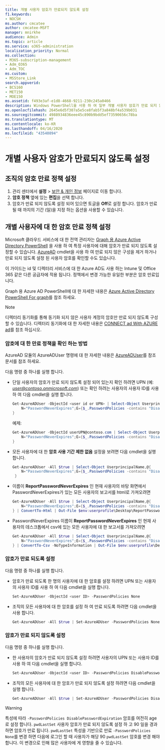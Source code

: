 ```yaml
---
title: 개별 사용자 암호가 만료되지 않도록 설정
f1.keywords:
- NOCSH
ms.author: cmcatee
author: cmcatee-MSFT
manager: mnirkhe
audience: Admin
ms.topic: article
ms.service: o365-administration
localization_priority: Normal
ms.collection:
- M365-subscription-management
- Adm_O365
- Adm_TOC
ms.custom:
- MSStore_Link
search.appverid:
- BCS160
- MET150
- MOE150
ms.assetid: f493e3af-e1d8-4668-9211-230c245a0466
description: Windows PowerShell을 사용 하 여 일부 개별 사용자 암호가 만료 되지 않도록 설정 하는 방법을 알아봅니다.
ms.openlocfilehash: 2645e6d5f307a5e5ce8fab5f3a848bf4a539b031
ms.sourcegitcommit: 4988934836eee45c890b9bdd5ef73590656c78ba
ms.translationtype: MT
ms.contentlocale: ko-KR
ms.lasthandoff: 04/16/2020
ms.locfileid: "43540894"
---
```

# <a name="set-an-individual-users-password-to-never-expire"></a>개별 사용자 암호가 만료되지 않도록 설정

## <a name="set-the-password-expiration-policy-for-your-organization"></a>조직의 암호 만료 정책 설정

1. 관리 센터에서 **설정** \> <a href="https://go.microsoft.com/fwlink/p/?linkid=2072756" target="_blank">보안 & 개인 정보</a> 페이지로 이동 합니다.
2. **암호 정책** 옆에 있는 **편집**을 선택 합니다. 
3. 암호가 만료 되지 않도록 설정 되어 있으면 토글을 **Off**로 설정 합니다. 암호가 만료 될 때 까지의 기간 (일)을 지정 하는 옵션을 사용할 수 있습니다.

## <a name="set-the-password-expiration-policy-for-individual-users"></a>개별 사용자에 대 한 암호 만료 정책 설정

Microsoft 클라우드 서비스에 대 한 전역 관리자는 [Graph 용 Azure Active Directory PowerShell](https://docs.microsoft.com/powershell/azure/active-directory/install-adv2?view=azureadps-2.0) 을 사용 하 여 특정 사용자에 대해 암호가 만료 되지 않도록 설정할 수 있습니다. [AzureAD](https://docs.microsoft.com/powershell/module/Azuread) cmdlet을 사용 하 여 만료 되지 않은 구성을 제거 하거나 만료 되지 않도록 설정 된 사용자 암호를 확인할 수도 있습니다.

이 가이드는 id 및 디렉터리 서비스에 대 한 Azure AD도 사용 하는 Intune 및 Office 365 같은 다른 공급자에 적용 됩니다. 정책에서 변경 가능한 유일한 부분은 암호 만료입니다.

Graph 용 Azure AD PowerShell에 대 한 자세한 내용은 [Azure Active Directory PowerShell For graph](https://docs.microsoft.com/powershell/azure/active-directory/install-adv2?view=azureadps-2.0)를 참조 하세요.

> [!NOTE]
> 디렉터리 동기화를 통해 동기화 되지 않은 사용자 계정의 암호만 만료 되지 않도록 구성할 수 있습니다. 디렉터리 동기화에 대 한 자세한 내용은 [CONNECT ad With AZURE ad](https://docs.microsoft.com/azure/active-directory/connect/active-directory-aadconnect)를 참조 하십시오.

### <a name="how-to-check-the-expiration-policy-for-a-password"></a>암호에 대 한 만료 정책을 확인 하는 방법

AzureAD 모듈의 AzureADUser 명령에 대 한 자세한 내용은 [AzureADUser](https://docs.microsoft.com/powershell/module/Azuread/Get-AzureADUser?view=azureadps-2.0)를 참조 문서를 참조 하세요.

다음 명령 중 하나를 실행 합니다.

- 단일 사용자의 암호가 만료 되지 않도록 설정 되어 있는지 확인 하려면 UPN (예: *user@contoso.onmicrosoft.com*) 또는 확인 하려는 사용자의 사용자 ID를 사용 하 여 다음 cmdlet을 실행 합니다.

    ```powershell
    Get-AzureADUser -ObjectId <user id or UPN> | Select-Object UserprincipalName,@{
        N="PasswordNeverExpires";E={$_.PasswordPolicies -contains "DisablePasswordExpiration"}
    }
    ```

    예제:

    ```powershell
    Get-AzureADUser -ObjectId userUPN@contoso.com | Select-Object UserprincipalName,@{
        N="PasswordNeverExpires";E={$_.PasswordPolicies -contains "DisablePasswordExpiration"}
    }
    ```  

- 모든 사용자에 대 한 **암호 사용 기간 제한 없음** 설정을 보려면 다음 cmdlet을 실행 합니다.

    ```powershell
    Get-AzureADUser -All $true | Select-Object UserprincipalName,@{
        N="PasswordNeverExpires";E={$_.PasswordPolicies -contains "DisablePasswordExpiration"}
     }
    ```

- 이름이 **ReportPasswordNeverExpires** 인 현재 사용자의 바탕 화면에서 PasswordNeverExpires가 있는 모든 사용자의 보고서를 html로 가져오려면

    ```powershell
    Get-AzureADUser -All $true | Select-Object UserprincipalName,@{
        N="PasswordNeverExpires";E={$_.PasswordPolicies -contains "DisablePasswordExpiration"}
    } | ConvertTo-Html | Out-File $env:userprofile\Desktop\ReportPasswordNeverExpires.html
    ```  

- PasswordNeverExpires 이름이 **ReportPasswordNeverExpires** 인 현재 사용자의 데스크톱에서 csv에 있는 모든 사용자에 대 한 보고서를 가져오려면

    ```powershell
    Get-AzureADUser -All $true | Select-Object UserprincipalName,@{
        N="PasswordNeverExpires";E={$_.PasswordPolicies -contains "DisablePasswordExpiration"}
    } | ConvertTo-Csv -NoTypeInformation | Out-File $env:userprofile\Desktop\ReportPasswordNeverExpires.csv
    ```

### <a name="set-a-password-to-expire"></a>암호가 만료 되도록 설정

다음 명령 중 하나를 실행 합니다.

- 암호가 만료 되도록 한 명의 사용자에 대 한 암호를 설정 하려면 UPN 또는 사용자의 사용자 ID를 사용 하 여 다음 cmdlet을 실행 합니다.

    ```powershell
    Set-AzureADUser -ObjectId <user ID> -PasswordPolicies None
    ```

- 조직의 모든 사용자에 대 한 암호를 설정 하 여 만료 되도록 하려면 다음 cmdlet을 사용 합니다.

    ```powershell
    Get-AzureADUser -All $true | Set-AzureADUser -PasswordPolicies None
    ```

### <a name="set-a-password-to-never-expire"></a>암호가 만료 되지 않도록 설정

다음 명령 중 하나를 실행 합니다.

- 한 사용자의 암호가 만료 되지 않도록 설정 하려면 사용자의 UPN 또는 사용자 ID를 사용 하 여 다음 cmdlet을 실행 합니다.

    ```powershell
    Set-AzureADUser -ObjectId <user ID> -PasswordPolicies DisablePasswordExpiration
    ```

- 조직의 모든 사용자에 대 한 암호가 만료 되지 않도록 설정 하려면 다음 cmdlet을 실행 합니다.

    ```powershell
    Get-AzureADUser -All $true | Set-AzureADUser -PasswordPolicies DisablePasswordExpiration
    ```

> [!WARNING]
> 특성에 따라 `-PasswordPolicies DisablePasswordExpiration` 암호를 여전히 age로 설정 합니다. `pwdLastSet` 사용자 암호가 만료 되지 않도록 설정 하 고 90 일을 경과 하면 암호가 만료 됩니다. `pwdLastSet` 특성을 기반으로 만료 `-PasswordPolicies None`를 변경 하면 다음에 로그인 할 때 사용자가 해당 90 `pwdLastSet` 암호를 변경 해야 합니다. 이 변경으로 인해 많은 사용자에 게 영향을 줄 수 있습니다.
